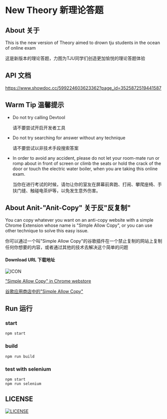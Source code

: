 # New Theory 新理论答题
## About 关于
This is the new version of Theory aimed to drown tju students in the ocean of online exam 

这是新版本的理论答题，力图为TJU同学们创造更加愉悦的理论答题体验

## API 文档
https://www.showdoc.cc/599224603623362?page_id=3525872519441587

## Warm Tip 温馨提示
* Do not try calling Devtool

  请不要尝试开启开发者工具
  
* Do not try searching for answer without any technique

  请不要尝试以非技术手段搜索答案

* In order to avoid any accident, please do not let your room-mate run or romp about in front of screen or climb the seats or hold the crack of the door or touch the electric water boiler, when you are taking this online exam.

  当你在进行考试的时候，请勿让你的室友在屏幕前奔跑、打闹、攀爬座椅、手扶门缝、触碰电茶炉等，以免发生意外伤害。

## About Anit-"Anit-Copy" 关于反"反复制"
You can copy whatever you want on an anti-copy website with a simple Chrome Extension whose name is "Simple Allow Copy", or you can use other technique to solve this easy issue.

你可以通过一个叫"Simple Allow Copy"的谷歌插件在一个禁止复制的网站上复制任何你想要的内容，或者通过其他的技术去解决这个简单的问题

#### Download URL 下载地址
![ICON](https://lh3.googleusercontent.com/VrY3r44WvmjAfH_BIS9EiTqhTfRmxgMobiLLSoY1mbX22Nxuce4trdQagc848w1tA5pOjAwSNw=w128-h128-e365)

["Simple Allow Copy" in Chrome webstore](https://chrome.google.com/webstore/detail/simple-allow-copy/aefehdhdciieocakfobpaaolhipkcpgc)

[谷歌应用商店中的"Simple Allow Copy"](https://chrome.google.com/webstore/detail/simple-allow-copy/aefehdhdciieocakfobpaaolhipkcpgc?hl=zh-CN)

## Run 运行
### start 
```
npm start
```
### build
```
npm run build
```
### test with selenium
```
npm start
npm run selenium
```

## LICENSE
[![LICENSE](https://img.shields.io/badge/license-Anti%20996-blue.svg)](https://github.com/996icu/996.ICU/blob/master/LICENSE)
